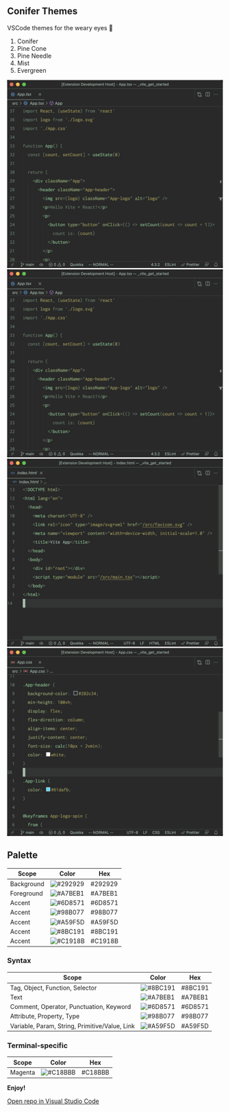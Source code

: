 ## Conifer Themes

VSCode themes for the weary eyes 👀

1. Conifer
2. Pine Cone
3. Pine Needle
4. Mist
5. Evergreen

![tsx](images/tsx.jpg)
![js](images/tsx.jpg)
![html](images/html.jpg)
![css](images/css.jpg)

## Palette

| Scope | Color | Hex |
| ----- | ----- | --- |
| Background | ![#292929](https://via.placeholder.com/35/292929/?text=+) | #292929 | 
| Foreground | ![#A7BEB1](https://via.placeholder.com/35/A7BEB1/?text=+) | #A7BEB1 | 
| Accent | ![#6D8571](https://via.placeholder.com/35/6D8571/?text=+) | #6D8571 | 
| Accent | ![#98B077](https://via.placeholder.com/35/98B077/?text=+) | #98B077 | 
| Accent | ![#A59F5D](https://via.placeholder.com/35/A59F5D/?text=+) | #A59F5D | 
| Accent | ![#8BC191](https://via.placeholder.com/35/8BC191/?text=+) | #8BC191 | 
| Accent | ![#C1918B](https://via.placeholder.com/35/C1918B/?text=+) | #C1918B | 

### Syntax

| Scope | Color | Hex |
| ----- | ----- | --- |
| Tag, Object, Function, Selector | ![#8BC191](https://via.placeholder.com/35/8BC191/?text=+) | #8BC191 | 
| Text | ![#A7BEB1](https://via.placeholder.com/35/A7BEB1/?text=+) | #A7BEB1 | 
| Comment, Operator, Punctuation, Keyword | ![#6D8571](https://via.placeholder.com/35/6D8571/?text=+) | #6D8571 | 
| Attribute, Property, Type | ![#98B077](https://via.placeholder.com/35/98B077/?text=+) | #98B077 | 
| Variable, Param, String, Primitive/Value, Link | ![#A59F5D](https://via.placeholder.com/35/A59F5D/?text=+) | #A59F5D | 

### Terminal-specific

| Scope | Color | Hex |
| ----- | ----- | --- |
| Magenta | ![#C18BBB](https://via.placeholder.com/35/C18BBB/?text=+) | #C18BBB | 

**Enjoy!**

[Open repo in Visual Studio Code](https://open.vscode.dev/imalbert/conifer-vscode-theme)
